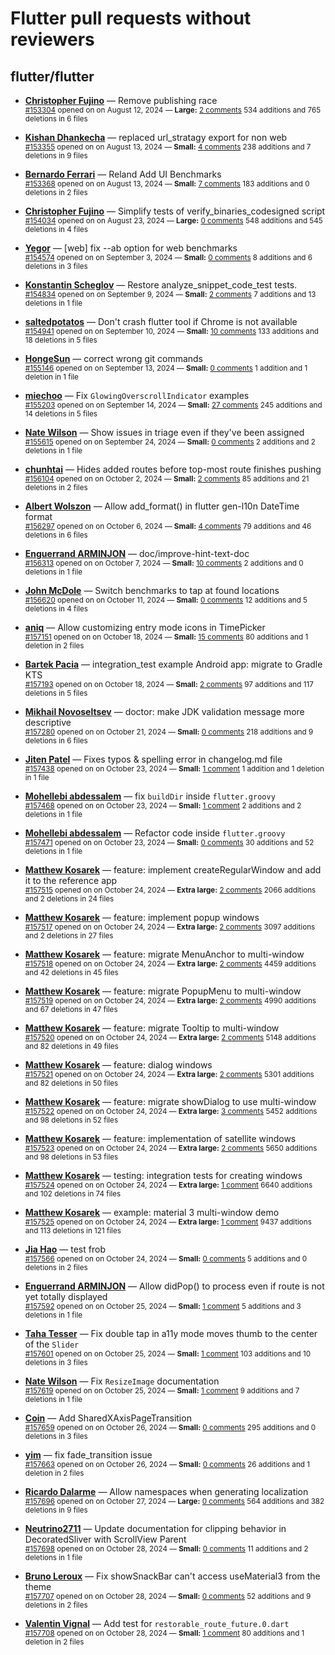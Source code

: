 # Flutter pull requests without reviewers

## flutter/flutter

* **[Christopher Fujino](https://github.com/christopherfujino)** &mdash; Remove publishing race<br />
  <sub>[#153304](https://github.com/flutter/flutter/pull/153304) opened on on August 12, 2024 &mdash; **Large:** [2 comments](https://github.com/flutter/flutter/pull/153304) 534 additions and 765 deletions in 6 files</sub><br />

* **[Kishan Dhankecha](https://github.com/kishan-dhankecha)** &mdash; replaced url_stratagy export for non web<br />
  <sub>[#153355](https://github.com/flutter/flutter/pull/153355) opened on on August 13, 2024 &mdash; **Small:** [4 comments](https://github.com/flutter/flutter/pull/153355) 238 additions and 7 deletions in 9 files</sub><br />

* **[Bernardo Ferrari](https://github.com/bernaferrari)** &mdash; Reland Add UI Benchmarks<br />
  <sub>[#153368](https://github.com/flutter/flutter/pull/153368) opened on on August 13, 2024 &mdash; **Small:** [7 comments](https://github.com/flutter/flutter/pull/153368) 183 additions and 0 deletions in 2 files</sub><br />

* **[Christopher Fujino](https://github.com/christopherfujino)** &mdash; Simplify tests of verify_binaries_codesigned script<br />
  <sub>[#154034](https://github.com/flutter/flutter/pull/154034) opened on on August 23, 2024 &mdash; **Large:** [0 comments](https://github.com/flutter/flutter/pull/154034) 548 additions and 545 deletions in 4 files</sub><br />

* **[Yegor](https://github.com/yjbanov)** &mdash; [web] fix --ab option for web benchmarks<br />
  <sub>[#154574](https://github.com/flutter/flutter/pull/154574) opened on on September 3, 2024 &mdash; **Small:** [0 comments](https://github.com/flutter/flutter/pull/154574) 8 additions and 6 deletions in 3 files</sub><br />

* **[Konstantin Scheglov](https://github.com/scheglov)** &mdash; Restore analyze_snippet_code_test tests.<br />
  <sub>[#154834](https://github.com/flutter/flutter/pull/154834) opened on on September 9, 2024 &mdash; **Small:** [2 comments](https://github.com/flutter/flutter/pull/154834) 7 additions and 13 deletions in 1 file</sub><br />

* **[saltedpotatos](https://github.com/saltedpotatos)** &mdash; Don't crash flutter tool if Chrome is not available<br />
  <sub>[#154941](https://github.com/flutter/flutter/pull/154941) opened on on September 10, 2024 &mdash; **Small:** [10 comments](https://github.com/flutter/flutter/pull/154941) 133 additions and 18 deletions in 5 files</sub><br />

* **[HongeSun](https://github.com/hongeSunCoder)** &mdash; correct wrong git commands<br />
  <sub>[#155146](https://github.com/flutter/flutter/pull/155146) opened on on September 13, 2024 &mdash; **Small:** [0 comments](https://github.com/flutter/flutter/pull/155146) 1 addition and 1 deletion in 1 file</sub><br />

* **[miechoo](https://github.com/miechoo)** &mdash; Fix `GlowingOverscrollIndicator` examples<br />
  <sub>[#155203](https://github.com/flutter/flutter/pull/155203) opened on on September 14, 2024 &mdash; **Small:** [27 comments](https://github.com/flutter/flutter/pull/155203) 245 additions and 14 deletions in 5 files</sub><br />

* **[Nate Wilson](https://github.com/nate-thegrate)** &mdash; Show issues in triage even if they've been assigned<br />
  <sub>[#155615](https://github.com/flutter/flutter/pull/155615) opened on on September 24, 2024 &mdash; **Small:** [0 comments](https://github.com/flutter/flutter/pull/155615) 2 additions and 2 deletions in 1 file</sub><br />

* **[chunhtai](https://github.com/chunhtai)** &mdash; Hides added routes before top-most route finishes pushing<br />
  <sub>[#156104](https://github.com/flutter/flutter/pull/156104) opened on on October 2, 2024 &mdash; **Small:** [2 comments](https://github.com/flutter/flutter/pull/156104) 85 additions and 21 deletions in 2 files</sub><br />

* **[Albert Wolszon](https://github.com/Albert221)** &mdash; Allow add_format() in flutter gen-l10n DateTime format<br />
  <sub>[#156297](https://github.com/flutter/flutter/pull/156297) opened on on October 6, 2024 &mdash; **Small:** [4 comments](https://github.com/flutter/flutter/pull/156297) 79 additions and 46 deletions in 6 files</sub><br />

* **[Enguerrand ARMINJON](https://github.com/EArminjon)** &mdash; doc/improve-hint-text-doc<br />
  <sub>[#156313](https://github.com/flutter/flutter/pull/156313) opened on on October 7, 2024 &mdash; **Small:** [10 comments](https://github.com/flutter/flutter/pull/156313) 2 additions and 0 deletions in 1 file</sub><br />

* **[John McDole](https://github.com/jtmcdole)** &mdash; Switch benchmarks to tap at found locations<br />
  <sub>[#156620](https://github.com/flutter/flutter/pull/156620) opened on on October 11, 2024 &mdash; **Small:** [0 comments](https://github.com/flutter/flutter/pull/156620) 12 additions and 5 deletions in 4 files</sub><br />

* **[aniq](https://github.com/syedaniq)** &mdash; Allow customizing entry mode icons in TimePicker<br />
  <sub>[#157151](https://github.com/flutter/flutter/pull/157151) opened on on October 18, 2024 &mdash; **Small:** [15 comments](https://github.com/flutter/flutter/pull/157151) 80 additions and 1 deletion in 2 files</sub><br />

* **[Bartek Pacia](https://github.com/bartekpacia)** &mdash; integration_test example Android app: migrate to Gradle KTS<br />
  <sub>[#157193](https://github.com/flutter/flutter/pull/157193) opened on on October 18, 2024 &mdash; **Small:** [2 comments](https://github.com/flutter/flutter/pull/157193) 97 additions and 117 deletions in 5 files</sub><br />

* **[Mikhail Novoseltsev](https://github.com/Sameri11)** &mdash; doctor: make JDK validation message more descriptive<br />
  <sub>[#157280](https://github.com/flutter/flutter/pull/157280) opened on on October 21, 2024 &mdash; **Small:** [0 comments](https://github.com/flutter/flutter/pull/157280) 218 additions and 9 deletions in 6 files</sub><br />

* **[Jiten Patel](https://github.com/thejitenpatel)** &mdash; Fixes typos & spelling error in changelog.md file<br />
  <sub>[#157438](https://github.com/flutter/flutter/pull/157438) opened on on October 23, 2024 &mdash; **Small:** [1 comment](https://github.com/flutter/flutter/pull/157438) 1 addition and 1 deletion in 1 file</sub><br />

* **[Mohellebi abdessalem](https://github.com/AbdeMohlbi)** &mdash; fix `buildDir` inside `flutter.groovy`<br />
  <sub>[#157468](https://github.com/flutter/flutter/pull/157468) opened on on October 23, 2024 &mdash; **Small:** [1 comment](https://github.com/flutter/flutter/pull/157468) 2 additions and 2 deletions in 1 file</sub><br />

* **[Mohellebi abdessalem](https://github.com/AbdeMohlbi)** &mdash; Refactor code inside `flutter.groovy`<br />
  <sub>[#157471](https://github.com/flutter/flutter/pull/157471) opened on on October 23, 2024 &mdash; **Small:** [0 comments](https://github.com/flutter/flutter/pull/157471) 30 additions and 52 deletions in 1 file</sub><br />

* **[Matthew Kosarek](https://github.com/mattkae)** &mdash; feature: implement createRegularWindow and add it to the reference app<br />
  <sub>[#157515](https://github.com/flutter/flutter/pull/157515) opened on on October 24, 2024 &mdash; **Extra large:** [2 comments](https://github.com/flutter/flutter/pull/157515) 2066 additions and 2 deletions in 24 files</sub><br />

* **[Matthew Kosarek](https://github.com/mattkae)** &mdash; feature: implement popup windows<br />
  <sub>[#157517](https://github.com/flutter/flutter/pull/157517) opened on on October 24, 2024 &mdash; **Extra large:** [2 comments](https://github.com/flutter/flutter/pull/157517) 3097 additions and 2 deletions in 27 files</sub><br />

* **[Matthew Kosarek](https://github.com/mattkae)** &mdash; feature: migrate MenuAnchor to multi-window<br />
  <sub>[#157518](https://github.com/flutter/flutter/pull/157518) opened on on October 24, 2024 &mdash; **Extra large:** [2 comments](https://github.com/flutter/flutter/pull/157518) 4459 additions and 42 deletions in 45 files</sub><br />

* **[Matthew Kosarek](https://github.com/mattkae)** &mdash; feature: migrate PopupMenu to multi-window<br />
  <sub>[#157519](https://github.com/flutter/flutter/pull/157519) opened on on October 24, 2024 &mdash; **Extra large:** [2 comments](https://github.com/flutter/flutter/pull/157519) 4990 additions and 67 deletions in 47 files</sub><br />

* **[Matthew Kosarek](https://github.com/mattkae)** &mdash; feature: migrate Tooltip to multi-window<br />
  <sub>[#157520](https://github.com/flutter/flutter/pull/157520) opened on on October 24, 2024 &mdash; **Extra large:** [2 comments](https://github.com/flutter/flutter/pull/157520) 5148 additions and 82 deletions in 49 files</sub><br />

* **[Matthew Kosarek](https://github.com/mattkae)** &mdash; feature: dialog windows<br />
  <sub>[#157521](https://github.com/flutter/flutter/pull/157521) opened on on October 24, 2024 &mdash; **Extra large:** [2 comments](https://github.com/flutter/flutter/pull/157521) 5301 additions and 82 deletions in 50 files</sub><br />

* **[Matthew Kosarek](https://github.com/mattkae)** &mdash; feature: migrate showDialog to use multi-window<br />
  <sub>[#157522](https://github.com/flutter/flutter/pull/157522) opened on on October 24, 2024 &mdash; **Extra large:** [3 comments](https://github.com/flutter/flutter/pull/157522) 5452 additions and 98 deletions in 52 files</sub><br />

* **[Matthew Kosarek](https://github.com/mattkae)** &mdash; feature: implementation of satellite windows<br />
  <sub>[#157523](https://github.com/flutter/flutter/pull/157523) opened on on October 24, 2024 &mdash; **Extra large:** [2 comments](https://github.com/flutter/flutter/pull/157523) 5650 additions and 98 deletions in 53 files</sub><br />

* **[Matthew Kosarek](https://github.com/mattkae)** &mdash; testing: integration tests for creating windows<br />
  <sub>[#157524](https://github.com/flutter/flutter/pull/157524) opened on on October 24, 2024 &mdash; **Extra large:** [1 comment](https://github.com/flutter/flutter/pull/157524) 6640 additions and 102 deletions in 74 files</sub><br />

* **[Matthew Kosarek](https://github.com/mattkae)** &mdash; example: material 3 multi-window demo<br />
  <sub>[#157525](https://github.com/flutter/flutter/pull/157525) opened on on October 24, 2024 &mdash; **Extra large:** [1 comment](https://github.com/flutter/flutter/pull/157525) 9437 additions and 113 deletions in 121 files</sub><br />

* **[Jia Hao](https://github.com/jiahaog)** &mdash; test frob<br />
  <sub>[#157566](https://github.com/flutter/flutter/pull/157566) opened on on October 24, 2024 &mdash; **Small:** [0 comments](https://github.com/flutter/flutter/pull/157566) 5 additions and 0 deletions in 2 files</sub><br />

* **[Enguerrand ARMINJON](https://github.com/EArminjon)** &mdash; Allow didPop() to process even if route is not yet totally displayed<br />
  <sub>[#157592](https://github.com/flutter/flutter/pull/157592) opened on on October 25, 2024 &mdash; **Small:** [1 comment](https://github.com/flutter/flutter/pull/157592) 5 additions and 3 deletions in 1 file</sub><br />

* **[Taha Tesser](https://github.com/TahaTesser)** &mdash; Fix double tap in a11y mode moves thumb to the center of the `Slider`<br />
  <sub>[#157601](https://github.com/flutter/flutter/pull/157601) opened on on October 25, 2024 &mdash; **Small:** [1 comment](https://github.com/flutter/flutter/pull/157601) 103 additions and 10 deletions in 3 files</sub><br />

* **[Nate Wilson](https://github.com/nate-thegrate)** &mdash; Fix `ResizeImage` documentation<br />
  <sub>[#157619](https://github.com/flutter/flutter/pull/157619) opened on on October 25, 2024 &mdash; **Small:** [1 comment](https://github.com/flutter/flutter/pull/157619) 9 additions and 7 deletions in 1 file</sub><br />

* **[Coin](https://github.com/coin3x)** &mdash; Add SharedXAxisPageTransition<br />
  <sub>[#157659](https://github.com/flutter/flutter/pull/157659) opened on on October 26, 2024 &mdash; **Small:** [0 comments](https://github.com/flutter/flutter/pull/157659) 295 additions and 0 deletions in 3 files</sub><br />

* **[yim](https://github.com/yiiim)** &mdash; fix fade_transition issue<br />
  <sub>[#157663](https://github.com/flutter/flutter/pull/157663) opened on on October 26, 2024 &mdash; **Small:** [0 comments](https://github.com/flutter/flutter/pull/157663) 26 additions and 1 deletion in 2 files</sub><br />

* **[Ricardo Dalarme](https://github.com/ricardodalarme)** &mdash; Allow namespaces when generating localization<br />
  <sub>[#157696](https://github.com/flutter/flutter/pull/157696) opened on on October 27, 2024 &mdash; **Large:** [0 comments](https://github.com/flutter/flutter/pull/157696) 564 additions and 382 deletions in 9 files</sub><br />

* **[Neutrino2711](https://github.com/Neutrino2711)** &mdash; Update documentation for clipping behavior in DecoratedSliver with ScrollView Parent<br />
  <sub>[#157698](https://github.com/flutter/flutter/pull/157698) opened on on October 28, 2024 &mdash; **Small:** [0 comments](https://github.com/flutter/flutter/pull/157698) 11 additions and 2 deletions in 1 file</sub><br />

* **[Bruno Leroux](https://github.com/bleroux)** &mdash; Fix showSnackBar can't access useMaterial3 from the theme<br />
  <sub>[#157707](https://github.com/flutter/flutter/pull/157707) opened on on October 28, 2024 &mdash; **Small:** [0 comments](https://github.com/flutter/flutter/pull/157707) 52 additions and 9 deletions in 2 files</sub><br />

* **[Valentin Vignal](https://github.com/ValentinVignal)** &mdash; Add test for `restorable_route_future.0.dart`<br />
  <sub>[#157708](https://github.com/flutter/flutter/pull/157708) opened on on October 28, 2024 &mdash; **Small:** [1 comment](https://github.com/flutter/flutter/pull/157708) 80 additions and 1 deletion in 2 files</sub><br />

